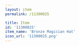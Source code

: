 ```yaml
---
layout: item
permalink: /11300025

title: Item
id: '11300025'
item_name: 'Bronze Magician Hat'
icon_url: '11300025.png'
---
```

